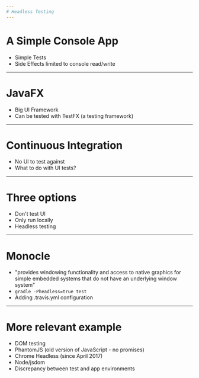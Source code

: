 ```yaml
---
# Headless Testing
---
```

# A Simple Console App
- Simple Tests
- Side Effects limited to console read/write
---
# JavaFX
- Big UI Framework
- Can be tested with TestFX (a testing framework)
---
# Continuous Integration
- No UI to test against
- What to do with UI tests?
---
# Three options
- Don't test UI
- Only run locally
- Headless testing
---
# Monocle
- "provides windowing functionality and access to native graphics for simple embedded systems that do not have an underlying window system"
- `gradle -Pheadless=true test`
- Adding .travis.yml configuration
---
# More relevant example
- DOM testing
- PhantomJS (old version of JavaScript - no promises)
- Chrome Headless (since April 2017)
- Node/jsdom
- Discrepancy between test and app environments
